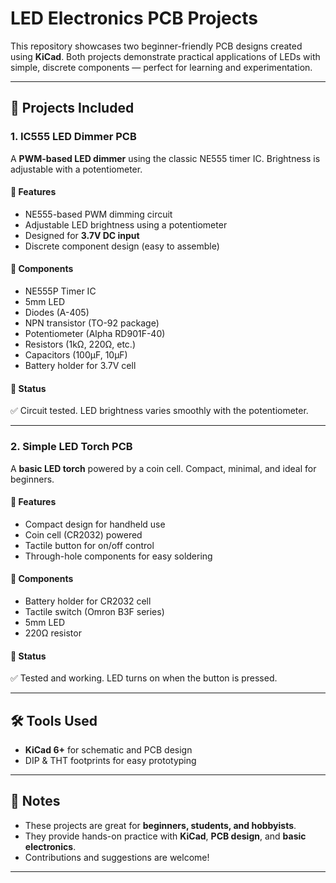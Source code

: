 # LED Electronics PCB Projects

This repository showcases two beginner-friendly PCB designs created using **KiCad**. Both projects demonstrate practical applications of LEDs with simple, discrete components — perfect for learning and experimentation.

---

## 📂 Projects Included

### 1. IC555 LED Dimmer PCB

A **PWM-based LED dimmer** using the classic NE555 timer IC. Brightness is adjustable with a potentiometer.

#### 🎯 Features

* NE555-based PWM dimming circuit
* Adjustable LED brightness using a potentiometer
* Designed for **3.7V DC input**
* Discrete component design (easy to assemble)

#### 🧰 Components

* NE555P Timer IC
* 5mm LED
* Diodes (A-405)
* NPN transistor (TO-92 package)
* Potentiometer (Alpha RD901F-40)
* Resistors (1kΩ, 220Ω, etc.)
* Capacitors (100µF, 10µF)
* Battery holder for 3.7V cell

#### 🧪 Status

✅ Circuit tested. LED brightness varies smoothly with the potentiometer.

---

### 2. Simple LED Torch PCB

A **basic LED torch** powered by a coin cell. Compact, minimal, and ideal for beginners.

#### 🔧 Features

* Compact design for handheld use
* Coin cell (CR2032) powered
* Tactile button for on/off control
* Through-hole components for easy soldering

#### 📐 Components

* Battery holder for CR2032 cell
* Tactile switch (Omron B3F series)
* 5mm LED
* 220Ω resistor

#### 🧪 Status

✅ Tested and working. LED turns on when the button is pressed.

---

## 🛠️ Tools Used

* **KiCad 6+** for schematic and PCB design
* DIP & THT footprints for easy prototyping

---

## 📘 Notes

* These projects are great for **beginners, students, and hobbyists**.
* They provide hands-on practice with **KiCad**, **PCB design**, and **basic electronics**.
* Contributions and suggestions are welcome!

---
